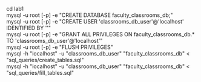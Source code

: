 cd lab1
<br>
mysql -u root [-p] -e "CREATE DATABASE faculty_classrooms_db;"
<br>
mysql -u root [-p] -e "CREATE USER 'classrooms_db_user'@'localhost' IDENTIFIED BY ''"
<br>
mysql -u root [-p] -e "GRANT ALL PRIVILEGES ON faculty_classrooms_db.* TO 'classrooms_db_user'@'localhost'"
<br>
mysql -u root [-p] -e "FLUSH PRIVILEGES"
<br>
mysql -h "localhost" -u "classrooms_db_user" "faculty_classrooms_db" < "sql_queries/create_tables.sql"
<br>
mysql -h "localhost" -u "classrooms_db_user" "faculty_classrooms_db" < "sql_queries/fill_tables.sql"
